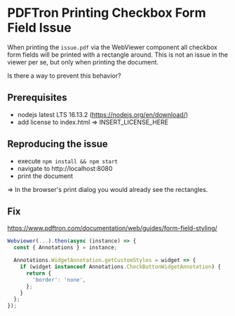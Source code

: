# PDFTron Printing Checkbox Form Field Issue

When printing the `issue.pdf` via the WebViewer component all checkbox form fields will be printed with a rectangle around.
This is not an issue in the viewer per se, but only when printing the document.

Is there a way to prevent this behavior?

## Prerequisites

* nodejs latest LTS 16.13.2 (https://nodejs.org/en/download/)
* add license to index.html => INSERT_LICENSE_HERE

## Reproducing the issue

* execute `npm install && npm start`
* navigate to http://localhost:8080
* print the document

=> In the browser's print dialog you would already see the rectangles.

## Fix

https://www.pdftron.com/documentation/web/guides/form-field-styling/

```javascript
Webviewer(...).then(async (instance) => {
  const { Annotations } = instance;

  Annotations.WidgetAnnotation.getCustomStyles = widget => {
    if (widget instanceof Annotations.CheckButtonWidgetAnnotation) {
      return {
        'border': 'none',
      };
    }
  };
});
```
